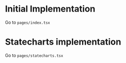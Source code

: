 # Initial Implementation

Go to `pages/index.tsx`

# Statecharts implementation

Go to `pages/statecharts.tsx`
